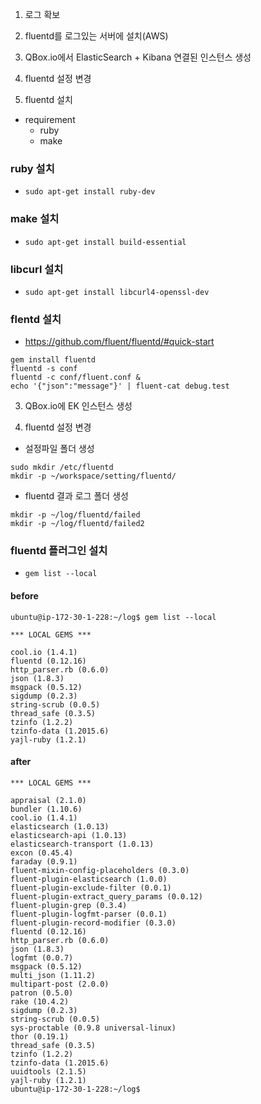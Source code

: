 1. 로그 확보
2. fluentd를 로그있는 서버에 설치(AWS)
3. QBox.io에서 ElasticSearch + Kibana 연결된 인스턴스 생성
4. fluentd 설정 변경


2. fluentd 설치
- requirement
  * ruby
  * make
  
### ruby 설치
- `sudo apt-get install ruby-dev`

### make 설치
- `sudo apt-get install build-essential`

### libcurl 설치
- `sudo apt-get install libcurl4-openssl-dev`


### flentd 설치
- https://github.com/fluent/fluentd/#quick-start
```
gem install fluentd
fluentd -s conf
fluentd -c conf/fluent.conf &
echo '{"json":"message"}' | fluent-cat debug.test
```

3. QBox.io에 EK 인스턴스 생성

4. fluentd 설정 변경

- 설정파일 폴더 생성
```
sudo mkdir /etc/fluentd
mkdir -p ~/workspace/setting/fluentd/
```

- fluentd 결과 로그 폴더 생성
```
mkdir -p ~/log/fluentd/failed
mkdir -p ~/log/fluentd/failed2
```

### fluentd 플러그인 설치
- `gem list --local`

#### before
```
ubuntu@ip-172-30-1-228:~/log$ gem list --local

*** LOCAL GEMS ***

cool.io (1.4.1)
fluentd (0.12.16)
http_parser.rb (0.6.0)
json (1.8.3)
msgpack (0.5.12)
sigdump (0.2.3)
string-scrub (0.0.5)
thread_safe (0.3.5)
tzinfo (1.2.2)
tzinfo-data (1.2015.6)
yajl-ruby (1.2.1)
```

#### after
```
*** LOCAL GEMS ***

appraisal (2.1.0)
bundler (1.10.6)
cool.io (1.4.1)
elasticsearch (1.0.13)
elasticsearch-api (1.0.13)
elasticsearch-transport (1.0.13)
excon (0.45.4)
faraday (0.9.1)
fluent-mixin-config-placeholders (0.3.0)
fluent-plugin-elasticsearch (1.0.0)
fluent-plugin-exclude-filter (0.0.1)
fluent-plugin-extract_query_params (0.0.12)
fluent-plugin-grep (0.3.4)
fluent-plugin-logfmt-parser (0.0.1)
fluent-plugin-record-modifier (0.3.0)
fluentd (0.12.16)
http_parser.rb (0.6.0)
json (1.8.3)
logfmt (0.0.7)
msgpack (0.5.12)
multi_json (1.11.2)
multipart-post (2.0.0)
patron (0.5.0)
rake (10.4.2)
sigdump (0.2.3)
string-scrub (0.0.5)
sys-proctable (0.9.8 universal-linux)
thor (0.19.1)
thread_safe (0.3.5)
tzinfo (1.2.2)
tzinfo-data (1.2015.6)
uuidtools (2.1.5)
yajl-ruby (1.2.1)
ubuntu@ip-172-30-1-228:~/log$ 
```
